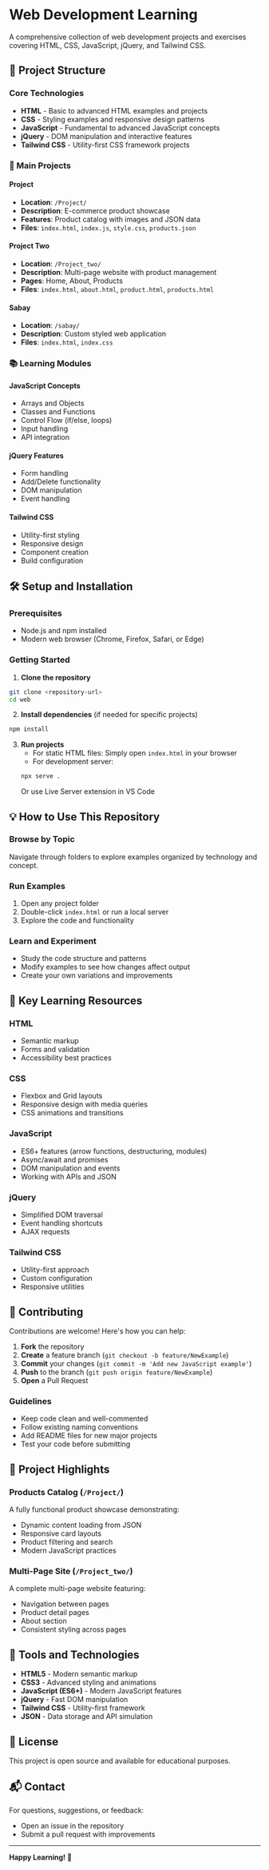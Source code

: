 # Web Development Learning

A comprehensive collection of web development projects and exercises covering HTML, CSS, JavaScript, jQuery, and Tailwind CSS.

## 📁 Project Structure

### Core Technologies
- **HTML** - Basic to advanced HTML examples and projects
- **CSS** - Styling examples and responsive design patterns
- **JavaScript** - Fundamental to advanced JavaScript concepts
- **jQuery** - DOM manipulation and interactive features
- **Tailwind CSS** - Utility-first CSS framework projects

### 🚀 Main Projects

#### Project
- **Location**: `/Project/`
- **Description**: E-commerce product showcase
- **Features**: Product catalog with images and JSON data
- **Files**: `index.html`, `index.js`, `style.css`, `products.json`

#### Project Two
- **Location**: `/Project_two/`
- **Description**: Multi-page website with product management
- **Pages**: Home, About, Products
- **Files**: `index.html`, `about.html`, `product.html`, `products.html`

#### Sabay
- **Location**: `/sabay/`
- **Description**: Custom styled web application
- **Files**: `index.html`, `index.css`

### 📚 Learning Modules

#### JavaScript Concepts
- Arrays and Objects
- Classes and Functions
- Control Flow (if/else, loops)
- Input handling
- API integration

#### jQuery Features
- Form handling
- Add/Delete functionality
- DOM manipulation
- Event handling

#### Tailwind CSS
- Utility-first styling
- Responsive design
- Component creation
- Build configuration

## 🛠️ Setup and Installation

### Prerequisites
- Node.js and npm installed
- Modern web browser (Chrome, Firefox, Safari, or Edge)

### Getting Started

1. **Clone the repository**
```bash
git clone <repository-url>
cd web
```

2. **Install dependencies** (if needed for specific projects)
```bash
npm install
```

3. **Run projects**
   - For static HTML files: Simply open `index.html` in your browser
   - For development server:
   ```bash
   npx serve .
   ```
   Or use Live Server extension in VS Code

## 💡 How to Use This Repository

### Browse by Topic
Navigate through folders to explore examples organized by technology and concept.

### Run Examples
1. Open any project folder
2. Double-click `index.html` or run a local server
3. Explore the code and functionality

### Learn and Experiment
- Study the code structure and patterns
- Modify examples to see how changes affect output
- Create your own variations and improvements

## 📖 Key Learning Resources

### HTML
- Semantic markup
- Forms and validation
- Accessibility best practices

### CSS
- Flexbox and Grid layouts
- Responsive design with media queries
- CSS animations and transitions

### JavaScript
- ES6+ features (arrow functions, destructuring, modules)
- Async/await and promises
- DOM manipulation and events
- Working with APIs and JSON

### jQuery
- Simplified DOM traversal
- Event handling shortcuts
- AJAX requests

### Tailwind CSS
- Utility-first approach
- Custom configuration
- Responsive utilities

## 🤝 Contributing

Contributions are welcome! Here's how you can help:

1. **Fork** the repository
2. **Create** a feature branch (`git checkout -b feature/NewExample`)
3. **Commit** your changes (`git commit -m 'Add new JavaScript example'`)
4. **Push** to the branch (`git push origin feature/NewExample`)
5. **Open** a Pull Request

### Guidelines
- Keep code clean and well-commented
- Follow existing naming conventions
- Add README files for new major projects
- Test your code before submitting

## 📝 Project Highlights

### Products Catalog (`/Project/`)
A fully functional product showcase demonstrating:
- Dynamic content loading from JSON
- Responsive card layouts
- Product filtering and search
- Modern JavaScript practices

### Multi-Page Site (`/Project_two/`)
A complete multi-page website featuring:
- Navigation between pages
- Product detail pages
- About section
- Consistent styling across pages

## 🔧 Tools and Technologies

- **HTML5** - Modern semantic markup
- **CSS3** - Advanced styling and animations
- **JavaScript (ES6+)** - Modern JavaScript features
- **jQuery** - Fast DOM manipulation
- **Tailwind CSS** - Utility-first framework
- **JSON** - Data storage and API simulation

## 📄 License

This project is open source and available for educational purposes.

## 📬 Contact

For questions, suggestions, or feedback:
- Open an issue in the repository
- Submit a pull request with improvements

---

**Happy Learning! 🚀**
